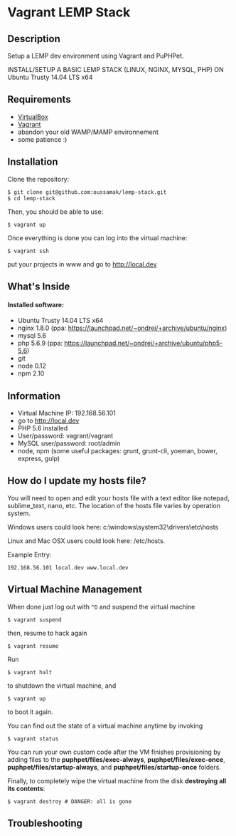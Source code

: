 Vagrant LEMP Stack
=================

Description
-----------

Setup a LEMP dev environment using Vagrant and PuPHPet.

INSTALL/SETUP A BASIC LEMP STACK (LINUX, NGINX, MYSQL, PHP) ON Ubuntu Trusty 14.04 LTS x64

Requirements
------------

* [VirtualBox](https://www.virtualbox.org)
* [Vagrant](http://vagrantup.com)
* abandon your old WAMP/MAMP environnement 
* some patience :)

Installation
------------

Clone the repository:


	$ git clone git@github.com:oussamak/lemp-stack.git
	$ cd lemp-stack

Then, you should be able to use:


	$ vagrant up


Once everything is done you can log into the virtual machine:


	$ vagrant ssh

put your projects in www and go to http://local.dev


What's Inside
-----------

#### Installed software:


* Ubuntu Trusty 14.04 LTS x64
* nginx 1.8.0 (ppa: https://launchpad.net/~ondrej/+archive/ubuntu/nginx)
* mysql 5.6
* php 5.6.9 (ppa: https://launchpad.net/~ondrej/+archive/ubuntu/php5-5.6)
* git
* node 0.12
* npm 2.10


Information
-----------

* Virtual Machine IP: 192.168.56.101
* go to http://local.dev
* PHP 5.6 installed
* User/password: vagrant/vagrant
* MySQL user/password: root/admin
* node, npm (some useful packages: grunt, grunt-cli, yoeman, bower, express, gulp)


How do I update my hosts file?
------------------------------

You will need to open and edit your hosts file with a text editor like notepad, sublime_text, nano, etc. The location of the hosts file varies by operation system.

Windows users could look here: c:\windows\system32\drivers\etc\hosts

Linux and Mac OSX users could look here: /etc/hosts.

Example Entry: 
	
	192.168.56.101 local.dev www.local.dev


Virtual Machine Management
--------------------------

When done just log out with `^D` and suspend the virtual machine

	$ vagrant suspend


then, resume to hack again

	$ vagrant resume


Run

	$ vagrant halt


to shutdown the virtual machine, and

	$ vagrant up


to boot it again.

You can find out the state of a virtual machine anytime by invoking

	$ vagrant status


You can run your own custom code after the VM finishes provisioning by adding files to the **puphpet/files/exec-always**, **puphpet/files/exec-once**, **puphpet/files/startup-always**, and **puphpet/files/startup-once** folders.

Finally, to completely wipe the virtual machine from the disk **destroying all its contents**:

	$ vagrant destroy # DANGER: all is gone



Troubleshooting
---------------

### 
